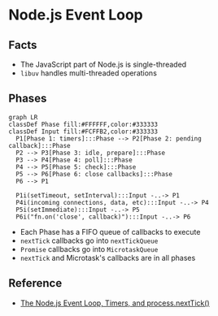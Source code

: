 # Node.js Event Loop

## Facts

- The JavaScript part of Node.js is single-threaded
- `libuv` handles multi-threaded operations

## Phases

```mermaid
graph LR
classDef Phase fill:#FFFFFF,color:#333333
classDef Input fill:#FCFFB2,color:#333333
  P1[Phase 1: timers]:::Phase --> P2[Phase 2: pending callback]:::Phase
  P2 --> P3[Phase 3: idle, prepare]:::Phase
  P3 --> P4[Phase 4: poll]:::Phase
  P4 --> P5[Phase 5: check]:::Phase
  P5 --> P6[Phase 6: close callbacks]:::Phase
  P6 --> P1
  
  P1i(setTimeout, setInterval):::Input -..-> P1
  P4i(incoming connections, data, etc):::Input -..-> P4
  P5i(setImmediate):::Input -..-> P5
  P6i("fn.on('close', callback)"):::Input -..-> P6
```

- Each Phase has a FIFO queue of callbacks to execute
- `nextTick` callbacks go into `nextTickQueue`
- `Promise` callbacks go into `MicrotaskQueue`
- `nextTick` and Microtask's callbacks are in all phases

## Reference

- [The Node.js Event Loop, Timers, and process.nextTick()](https://nodejs.org/en/docs/guides/event-loop-timers-and-nexttick/)
